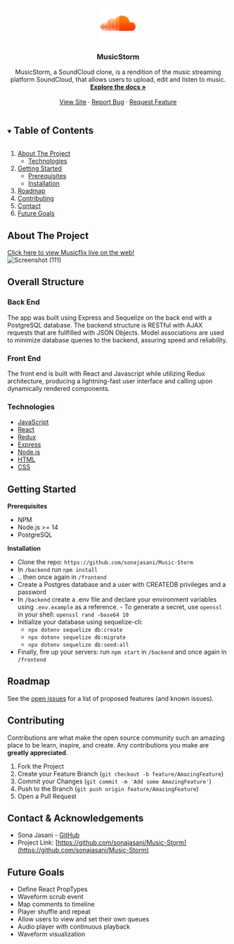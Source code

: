 <p align="center">
  <a href="https://github.com/sonajasani/Music-Storm">
    <img src="./frontend/src/components/Navigation/logo.png" alt="Logo" width="80" height="80" style="background-color:white">
  </a>

  <h3 align="center">MusicStorm</h3>

  <p align="center">
    MusicStorm, a SoundCloud clone, is a rendition of the music streaming platform SoundCloud, that allows users to upload, edit and listen to music.
    <br />
    <a href="https://github.com/sonajasani/Music-Storm"><strong>Explore the docs »</strong></a>
    <br />
    <br />
    <a href="https://github.com/sonajasani/Music-Storm">View Site</a>
    ·
    <a href="https://github.com/sonajasani/Music-Storm/issues">Report Bug</a>
    ·
    <a href="https://github.com/sonajasani/Music-Storm/issues">Request Feature</a>
  </p>
</p>


<details open="open">
  <summary><h2 style="display: inline-block">Table of Contents</h2></summary>
  <ol>
    <li>
      <a href="#about-the-project">About The Project</a>
      <ul>
        <li><a href="#built-with">Technologies</a></li>
      </ul>
    </li>
    <li>
      <a href="#getting-started">Getting Started</a>
      <ul>
        <li><a href="#prerequisites">Prerequisites</a></li>
        <li><a href="#installation">Installation</a></li>
      </ul>
    </li>
    <li><a href="#roadmap">Roadmap</a></li>
    <li><a href="#contributing">Contributing</a></li>
    <li><a href="#contact">Contact</a></li>
    <li><a href="#acknowledgements">Future Goals</a></li>
  </ol>
</details>


## About The Project


[Click here to view Musicflix live on the web!](https://music-storm-7.herokuapp.com/)
<br>
![Screenshot (111)](https://user-images.githubusercontent.com/99559369/172162291-b841b9fc-54ea-42de-9362-c6ceee0e2ad2.png)
</br>


## Overall Structure

### Back End

The app was built using Express and Sequelize on the back end with a PostgreSQL database.
The backend structure is RESTful with AJAX requests that are fullfilled with JSON Objects.
Model associations are used to minimize database queries to the backend, assuring speed and reliability.

### Front End

The front end is built with React and Javascript while utilizing Redux architecture, producing a lightning-fast user interface and calling upon dynamically rendered components.


### Technologies

- [JavaScript](https://www.javascript.com/)
- [React](https://reactjs.org/)
- [Redux](https://redux.js.org/)
- [Express](https://expressjs.com/)
- [Node.js](https://nodejs.org/en/)
- [HTML](https://html.com/)
- [CSS](http://www.css3.info/)


## Getting Started

**Prerequisites**
- NPM
- Node.js >= 14
- PostgreSQL 


**Installation**
- Clone the repo: `https://github.com/sonajasani/Music-Storm`
- In `/backend` run `npm install`
- .. then once again in `/frontend`
- Create a Postgres database and a user with CREATEDB privileges and a password
- In `/backend` create a .env file and declare your environment variables using `.env.example` as a reference.
        - To generate a secret, use `openssl` in your shell: `openssl rand -base64 10`
- Initialize your database using sequelize-cli: 
    -  `npx dotenv sequelize db:create`
    -  `npx dotenv sequelize db:migrate`
    -  `npx dotenv sequelize db:seed:all`
- Finally, fire up your servers: run `npm start` in `/backend` and once again in `/frontend`



## Roadmap
See the [open issues](https://github.com/sonajasani/Music-Storm/issues) for a list of proposed features (and known issues).


## Contributing

Contributions are what make the open source community such an amazing place to be learn, inspire, and create. Any contributions you make are **greatly appreciated**.
1. Fork the Project
2. Create your Feature Branch (`git checkout -b feature/AmazingFeature`)
3. Commit your Changes (`git commit -m 'Add some AmazingFeature'`)
4. Push to the Branch (`git push origin feature/AmazingFeature`)
5. Open a Pull Request


## Contact & Acknowledgements

- Sona Jasani - [GitHub](https://github.com/sonajasani)
- Project Link: [https://github.com/sonajasani/Music-Storm](https://github.com/sonajasani/Music-Storm)



## Future Goals
- Define React PropTypes
- Waveform scrub event
- Map comments to timeline
- Player shuffle and repeat
- Allow users to view and set their own queues
- Audio player with continuous playback
- Waveform visualization
